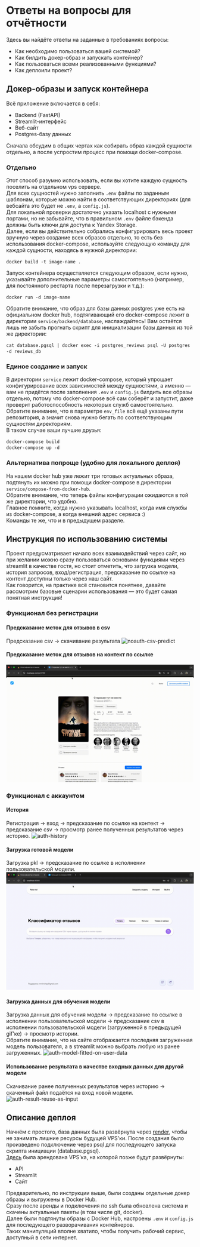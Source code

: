 # Ответы на вопросы для отчётности
Здесь вы найдёте ответы на заданные в требованиях вопросы:
- Как необходимо пользоваться вашей системой?
- Как билдить докер-образ и запускать контейнер?
- Как пользоваться всеми реализованными функциями?
- Как деплоили проект?
## Докер-образы и запуск контейнера
Всё приложение включается в себя:
- Backend (FastAPI)
- Streamlit-интерфейс
- Веб-сайт
- Postgres-базу данных

Сначала обсудим в общих чертах как собирать образ каждой сущности отдельно, а после успростим процесс при помощи docker-compose.
### Отдельно
Этот способ разумно использовать, если вы хотите каждую сущность поселить на отдельном vps сервере.  
Для всех сущностей нужно заполнить `.env` файлы по заданным шаблонам, которые можно найти в соответствующих директориях (для вебсайта это будет не `.env`, а `config.js`).  
Для локальной проверки достаточно указать localhost с нужными портами, но не забывайте, что в правильном `.env` файле бэкенда должны быть ключи для доступа к Yandex Storage.  
Далее, если вы действительно собрались конфигурировать весь проект вручную через создание всех образов отдельно, то есть без использования docker-compose, используйте следующую команду для каждой сущности, находясь в нужной директории:
```
docker build -t image-name .
```
Запуск контейнера осуществляется следующим образом, если нужно, указывайте дополнительные параметры самостоятельно (например, для постоянного рестарта после перезагрузки и т.д.):
```
docker run -d image-name
```
Обратите внимание, что образ для базы данных postgres уже есть на официальном docker hub, подтягивающий его docker-compose лежит в директории `service/backend/database`, наслаждайтесь! Вам остаётся лишь не забыть прогнать скрипт для инициализации базы данных из той же директории:
```
cat database.pgsql | docker exec -i postgres_reviews psql -U postgres -d reviews_db
```
### Единое создание и запуск
В директории `service` лежит docker-compose, который упрощает конфигурирование всех зависимостей между сущностями, а именно — вам не придётся после заполнения `.env` и `config.js` билдить все образы отдельно, потому что docker-compose всё сам соберёт и запустит, даже проверит работоспособность некоторых служб самостоятельно.  
Обратите внимание, что в параметре `env_file` всё ещё указаны пути репозитория, а значит снова нужно бегать по соответствующим сущностям директориям.  
В таком случае ваши лучшие друзья:
```
docker-compose build
docker-compose up -d
```
### Альтернатива попроще (удобно для локального деплоя)
На нашем docker hub уже лежит три готовых актуальных образа, подтянуть их можно при помощи docker-compose в директории `service/compose-from-docker-hub`.  
Обратите внимание, что теперь файлы конфигурации ожидаются в той же директории, что удобно.  
Главное помните, когда нужно указывать localhost, когда имя службы из docker-compose, а когда внешний адрес сервиса :)  
Команды те же, что и в предыдущем разделе.
## Инструкция по использованию системы
Проект предусматривает начало всех взаимодействий через сайт, но при желании можно сразу пользоваться основыми функциями через streamlit в качестве гостя, но стоит отметить, что загрузка модели, история запросов, вход/регистрация, предсказание по ссылке на контент доступны только через наш сайт.  
Как говорится, на практике всё становится понятнее, давайте рассмотрим базовые сценарии использования — это будет самая понятная инструкция!
### Функционал без регистрации
#### Предсказание меток для отзывов в csv
Предсказание csv -> скачивание результата
![noauth-csv-predict](demonstration-gifs/noauth-csv-predict.gif)
#### Предсказание меток для отзывов на контект по ссылке
![noauth-predict-by-link](demonstration-gifs/noauth-predict-by-link.gif)
### Функционал с аккаунтом
#### История
Регистрация -> вход -> предсказание по ссылке на контект -> предсказание csv -> просмотр ранее полученных результатов через историю.
![auth-history](demonstration-gifs/auth-history.gif)
#### Загрузка готовой модели
Загрузка pkl -> предсказание по ссылке в исполнении пользовательской модели.
![auth-users-pkl-predict-by-link](demonstration-gifs/auth-users-pkl-predict-by-link.gif)
#### Загрузка данных для обучения модели
Загрузка данных для обучения модели -> предсказание по ссылке в исполнении пользовательской модели -> предсказание csv в исполнении пользовательской модели (загруженной в предыдущей gif'ке) -> просмотр истории.  
Обратите внимание, что на сайте отображается последняя загруженная модель пользователя, а в streamlit можно выбрать любую из ранее загруженных.
![auth-model-fitted-on-user-data](demonstration-gifs/auth-model-fitted-on-user-data.gif)
#### Использование результата в качестве входных данных для другой модели
Скачивание ранее полученных результатов через историю -> скаченный файл подаётся на вход новой модели.
![auth-result-reuse-as-input](demonstration-gifs/auth-result-reuse-as-input.gif)
## Описание деплоя
Начнём с простого, база данных была развёрнута через [render](https://render.com/), чтобы не занимать лишние ресурсы будущей VPS'ки. После создания было произведено подключение через psql для последующего запуска скрипта инициации (database.pgsql).  
[Здесь](https://billing.firstbyte.ru/) была арендована VPS'ка, на которой позже будут развёрнуты:
- API
- Streamlit
- Сайт

Предварительно, по инструкции выше, были созданы отдельные докер образы и выгружены в Docker Hub.  
Сразу после аренды и подключения по ssh была обновлена система и скачены актуальные пакеты (в том числе git, docker).  
Далее были подтянуты образы с Docker Hub, настроены `.env` и `config.js` для последующего разворачивания контейнеров.  
Таких манипуляций вполне хватило, чтобы получить рабочий сервис, доступный в сети интернет.